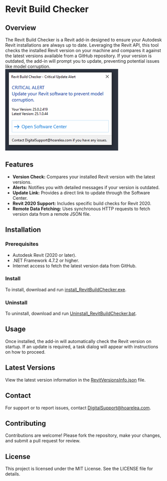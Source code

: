 # Revit Build Checker

## Overview
The Revit Build Checker is a Revit add-in designed to ensure your Autodesk Revit installations are always up to date. Leveraging the Revit API, this tool checks the installed Revit version on your machine and compares it against the latest versions available from a GitHub repository. If your version is outdated, the add-in will prompt you to update, preventing potential issues like model corruption.
![Example](/dist/Example.png)
## Features
- **Version Check:** Compares your installed Revit version with the latest versions.
- **Alerts:** Notifies you with detailed messages if your version is outdated.
- **Update Link:** Provides a direct link to update through the Software Center.
- **Revit 2020 Support:** Includes specific build checks for Revit 2020.
- **Remote Data Fetching:** Uses synchronous HTTP requests to fetch version data from a remote JSON file.

## Installation

### Prerequisites
- Autodesk Revit (2020 or later).
- .NET Framework 4.7.2 or higher.
- Internet access to fetch the latest version data from GitHub.

### Install
To install, download and run [install_RevitBuildChecker.exe](https://github.com/HoareLea/HlApps-RevitBuildChecker/releases/download/Latest/install_RevitBuildChecker.exe).

### Uninstall
To uninstall, download and run [Uninstall_RevitBuildChecker.bat](https://github.com/HoareLea/HlApps-RevitBuildChecker/releases/download/Latest/Uninstall_RevitBuildChecker.bat).

## Usage
Once installed, the add-in will automatically check the Revit version on startup. If an update is required, a task dialog will appear with instructions on how to proceed.

## Latest Versions
View the latest version information in the [RevitVersionsInfo.json](https://raw.githubusercontent.com/HoareLea/HlApps-RevitBuildChecker/main/RevitBuildChecker/dist/RevitVersionsInfo.json) file.

## Contact
For support or to report issues, contact [DigitalSupport@hoarelea.com](mailto:DigitalSupport@hoarelea.com).

## Contributing
Contributions are welcome! Please fork the repository, make your changes, and submit a pull request for review.

## License
This project is licensed under the MIT License. See the LICENSE file for details.
